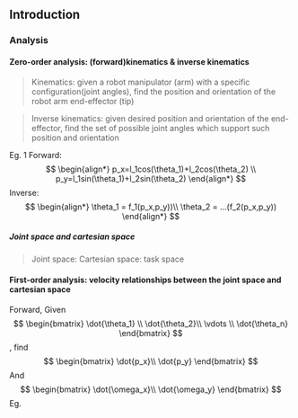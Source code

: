 ## Introduction
### Analysis
#### Zero-order analysis: (forward)kinematics & inverse kinematics
> Kinematics: given a robot manipulator (arm) with a specific configuration(joint angles), find the position and orientation of the robot arm end-effector (tip)

>Inverse kinematics: given desired position and orientation of the end-effector, find the set of possible joint angles which support such position and orientation

Eg. 1
Forward:
$$
\begin{align*}
p_x=l_1cos(\theta_1)+l_2cos(\theta_2) \\
p_y=l_1sin(\theta_1)+l_2sin(\theta_2)
\end{align*}
$$
Inverse:
$$
\begin{align*}
\theta_1 = f_1(p_x,p_y))\\
\theta_2 = ...(f_2(p_x,p_y))
\end{align*}
$$
##### Joint space and cartesian space
> Joint space:
> Cartesian space: task space

#### First-order analysis: velocity relationships between the joint space and cartesian space
Forward, 
Given
$$
\begin{bmatrix}
\dot{\theta_1} \\
\dot{\theta_2}\\
\vdots \\
\dot{\theta_n}
\end{bmatrix}
$$
, find 
$$
\begin{bmatrix}
\dot{p_x}\\
\dot{p_y}
\end{bmatrix}
$$
And 
$$
\begin{bmatrix}
\dot{\omega_x}\\
\dot{\omega_y}
\end{bmatrix}
$$
Eg.

